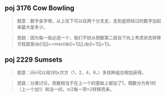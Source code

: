 ## poj 3176 Cow Bowling
>题意：数字金字塔，从上往下可以往两个分支走，走到底把经过的数字加起来最大是多少。

>思路：因为每一层必选一个，我们不妨从倒数第二层自下向上考虑状态转移方程就是dp[i][j]+=max(dp[i+1][j],dp[i+1][j+1])。

## poj 2229 Sumsets
>题意：问n可以用2的x次方（1，2，4，8，）多找种组合相加获得。

>思路：分类讨论，奇数相当于在上一个的基础上都加了1，偶数分为有1的（上一个加1）和没一的，n/2每一项×2转移而来。
